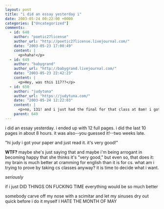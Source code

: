 ```yaml
---
layout: post
title: "i did an essay yesterday i"
date: 2003-05-24 00:22:00 +0000
categories: ["Uncategorized"]
comments:
  - id: 648
    author: "poetic27license"
    author_url: "http://poetic27license.livejournal.com/"
    date: "2003-05-23 17:00:49"
    content: |
      <p>haha!</p>
  - id: 649
    author: "babygrand"
    author_url: "http://babygrand.livejournal.com/"
    date: "2003-05-23 22:42:23"
    content: |
      <p>Hey, was this 117??</p>
  - id: 650
    author: "judytuna"
    author_url: "https://judytuna.com/"
    date: "2003-05-24 12:22:03"
    content: |
      <p>no, 131! and i just had the final for that class at 8am! i got my paper back too! I GOT AN A ON THE PAPER! AN A! she said it was fun for her to read, too! =)</p>
    parent: 649
---
```


i did an essay yesterday. i ended up with 12 full pages. i did the last 10 pages in about 8 hours. it was also--you guessed it!--two weeks late.

"hi judy
i got your paper and just read it.  it's very good!"

**WTF?** maybe she's just saying that and maybe i'm being arrogant in becoming happy that she thinks it's "very good," but even so, that does it: my brain is much better at cramming for english than it is for cs. what am i trying to prove by taking cs classes anyway? it is time to decide what i want.

*seriously*

if i just DID THINGS ON FUCKING TIME everything would be so much better

somebody carve off my nose with a scimitar and let my sinuses dry out quick before i do it myself I HATE THE MONTH OF MAY